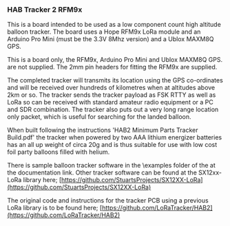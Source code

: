### HAB Tracker 2 RFM9x

This is a board intended to be used as a low component count high altitude balloon tracker. The board uses a Hope RFM9x LoRa module and an Arduino Pro Mini (must be the 3.3V 8Mhz version) and a Ublox MAXM8Q GPS. 

This is a board only, the RFM9x, Arduino Pro Mini and Ublox MAXM8Q GPS. are not supplied. The 2mm pin headers for fitting the RFM9x are supplied. 

The completed tracker will transmits its location using the GPS co-ordinates and will be received over hundreds of kilometres when at altitudes above 2km or so. The tracker sends the tracker payload as FSK RTTY as well as LoRa so can be received with standard amateur radio equipment or a PC and SDR combination. The tracker also puts out a very long range location only packet, which is useful for searching for the landed balloon. 

When built following the instructions 'HAB2 Minimum Parts Tracker Build.pdf' the tracker when powered by two AAA lithium energizer batteries has an all up weight of circa 20g and is thus suitable for use with low cost foil party balloons filled with helium. 

There is sample balloon tracker software in the \examples folder of the at the documentation link. Other tracker software can be found at the SX12xx-LoRa library here; [https://github.com/StuartsProjects/SX12XX-LoRa](https://github.com/StuartsProjects/SX12XX-LoRa)

The original code and instructions for the tracker PCB using a previous LoRa library is to be found here; [https://github.com/LoRaTracker/HAB2](https://github.com/LoRaTracker/HAB2)
